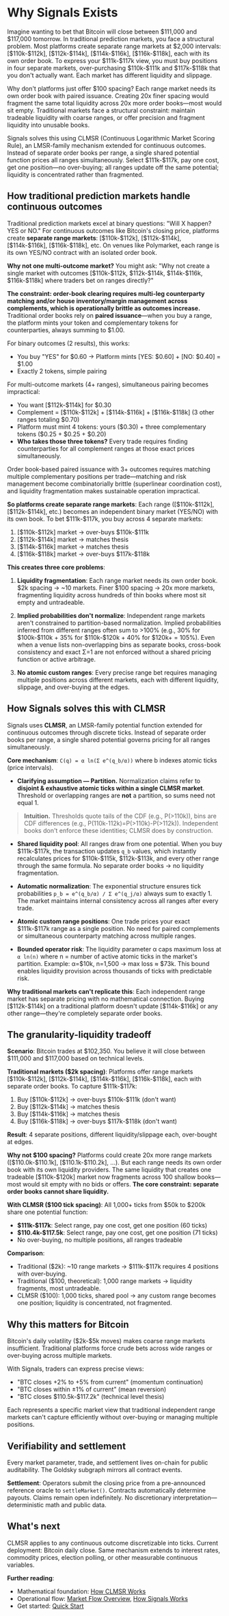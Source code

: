 # Why Signals Exists

Imagine wanting to bet that Bitcoin will close between \$111,000 and \$117,000 tomorrow. In traditional prediction markets, you face a structural problem. Most platforms create separate range markets at \$2,000 intervals: [\$110k-\$112k], [\$112k-\$114k], [\$114k-\$116k], [\$116k-\$118k], each with its own order book. To express your \$111k-\$117k view, you must buy positions in four separate markets, over-purchasing \$110k-\$111k and \$117k-\$118k that you don't actually want. Each market has different liquidity and slippage.

Why don't platforms just offer \$100 spacing? Each range market needs its own order book with paired issuance. Creating 20x finer spacing would fragment the same total liquidity across 20x more order books—most would sit empty. Traditional markets face a structural constraint: maintain tradeable liquidity with coarse ranges, or offer precision and fragment liquidity into unusable books.

Signals solves this using CLMSR (Continuous Logarithmic Market Scoring Rule), an LMSR-family mechanism extended for continuous outcomes. Instead of separate order books per range, a single shared potential function prices all ranges simultaneously. Select \$111k-\$117k, pay one cost, get one position—no over-buying; all ranges update off the same potential; liquidity is concentrated rather than fragmented.

## How traditional prediction markets handle continuous outcomes

Traditional prediction markets excel at binary questions: "Will X happen? YES or NO." For continuous outcomes like Bitcoin's closing price, platforms create **separate range markets**: [\$110k-\$112k], [\$112k-\$114k], [\$114k-\$116k], [\$116k-\$118k], etc. On venues like Polymarket, each range is its own YES/NO contract with an isolated order book.

**Why not one multi-outcome market?** You might ask: "Why not create a single market with outcomes [\$110k-\$112k, \$112k-\$114k, \$114k-\$116k, \$116k-\$118k] where traders bet on ranges directly?"

**The constraint: order-book clearing requires multi-leg counterparty matching and/or house inventory/margin management across complements, which is operationally brittle as outcomes increase.** Traditional order books rely on **paired issuance**—when you buy a range, the platform mints your token and complementary tokens for counterparties, always summing to \$1.00.

For binary outcomes (2 results), this works:

- You buy "YES" for \$0.60 → Platform mints [YES: \$0.60] + [NO: \$0.40] = \$1.00
- Exactly 2 tokens, simple pairing

For multi-outcome markets (4+ ranges), simultaneous pairing becomes impractical:

- You want [\$112k-\$114k] for \$0.30
- Complement = [\$110k-\$112k] + [\$114k-\$116k] + [\$116k-\$118k] (3 other ranges totaling \$0.70)
- Platform must mint 4 tokens: yours (\$0.30) + three complementary tokens (\$0.25 + \$0.25 + \$0.20)
- **Who takes those three tokens?** Every trade requires finding counterparties for all complement ranges at those exact prices simultaneously.

Order book-based paired issuance with 3+ outcomes requires matching multiple complementary positions per trade—matching and risk management become combinatorially brittle (superlinear coordination cost), and liquidity fragmentation makes sustainable operation impractical.

**So platforms create separate range markets**: Each range ([\$110k-\$112k], [\$112k-\$114k], etc.) becomes an independent binary market (YES/NO) with its own book. To bet \$111k-\$117k, you buy across 4 separate markets:

1. [\$110k-\$112k] market → over-buys \$110k-\$111k
2. [\$112k-\$114k] market → matches thesis
3. [\$114k-\$116k] market → matches thesis
4. [\$116k-\$118k] market → over-buys \$117k-\$118k

**This creates three core problems**:

1. **Liquidity fragmentation**: Each range market needs its own order book. \$2k spacing → ~10 markets. Finer \$100 spacing → 20x more markets, fragmenting liquidity across hundreds of thin books where most sit empty and untradeable.

2. **Implied probabilities don't normalize**: Independent range markets aren't constrained to partition-based normalization. Implied probabilities inferred from different ranges often sum to >100% (e.g., 30% for \$100k-\$110k + 35% for \$110k-\$120k + 40% for \$120k+ = 105%). Even when a venue lists non-overlapping bins as separate books, cross-book consistency and exact Σ=1 are not enforced without a shared pricing function or active arbitrage.

3. **No atomic custom ranges**: Every precise range bet requires managing multiple positions across different markets, each with different liquidity, slippage, and over-buying at the edges.

## How Signals solves this with CLMSR

Signals uses **CLMSR**, an LMSR-family potential function extended for continuous outcomes through discrete ticks. Instead of separate order books per range, a single shared potential governs pricing for all ranges simultaneously.

**Core mechanism**: `C(q) = α ln(Σ e^(q_b/α))` where b indexes atomic ticks (price intervals).

- **Clarifying assumption — Partition.** Normalization claims refer to **disjoint & exhaustive atomic ticks within a single CLMSR market**. Threshold or overlapping ranges are **not** a partition, so sums need not equal 1.

> **Intuition.** Thresholds quote tails of the CDF (e.g., P(>110k)), bins are CDF differences (e.g., P(110k-112k)=P(>110k)-P(>112k)). Independent books don't enforce these identities; CLMSR does by construction.

- **Shared liquidity pool**: All ranges draw from one potential. When you buy \$111k-\$117k, the transaction updates `q_b` values, which instantly recalculates prices for \$110k-\$115k, \$112k-\$113k, and every other range through the same formula. No separate order books → no liquidity fragmentation.

- **Automatic normalization**: The exponential structure ensures tick probabilities `p_b = e^(q_b/α) / Σ e^(q_j/α)` always sum to exactly 1. The market maintains internal consistency across all ranges after every trade.

- **Atomic custom range positions**: One trade prices your exact \$111k-\$117k range as a single position. No need for paired complements or simultaneous counterparty matching across multiple ranges.

- **Bounded operator risk**: The liquidity parameter α caps maximum loss at `α ln(n)` where n = number of active atomic ticks in the market's partition. Example: α=\$10k, n=1,500 → max loss ≈ \$73k. This bound enables liquidity provision across thousands of ticks with predictable risk.

**Why traditional markets can't replicate this**: Each independent range market has separate pricing with no mathematical connection. Buying [\$112k-\$114k] on a traditional platform doesn't update [\$114k-\$116k] or any other range—they're completely separate order books.

## The granularity-liquidity tradeoff

**Scenario**: Bitcoin trades at \$102,350. You believe it will close between \$111,000 and \$117,000 based on technical levels.

**Traditional markets (\$2k spacing)**: Platforms offer range markets [\$110k-\$112k], [\$112k-\$114k], [\$114k-\$116k], [\$116k-\$118k], each with separate order books. To capture \$111k-\$117k:

1. Buy [\$110k-\$112k] → over-buys \$110k-\$111k (don't want)
2. Buy [\$112k-\$114k] → matches thesis
3. Buy [\$114k-\$116k] → matches thesis
4. Buy [\$116k-\$118k] → over-buys \$117k-\$118k (don't want)

**Result**: 4 separate positions, different liquidity/slippage each, over-bought at edges.

**Why not \$100 spacing?** Platforms could create 20x more range markets ([\$110.0k-\$110.1k], [\$110.1k-\$110.2k], ...). But each range needs its own order book with its own liquidity providers. The same liquidity that creates one tradeable [\$110k-\$120k] market now fragments across 100 shallow books—most would sit empty with no bids or offers. **The core constraint: separate order books cannot share liquidity.**

**With CLMSR (\$100 tick spacing)**: All 1,000+ ticks from \$50k to \$200k share one potential function:

- **\$111k-\$117k**: Select range, pay one cost, get one position (60 ticks)
- **\$110.4k-\$117.5k**: Select range, pay one cost, get one position (71 ticks)
- No over-buying, no multiple positions, all ranges tradeable

**Comparison**:

- Traditional (\$2k): ~10 range markets → \$111k-\$117k requires 4 positions with over-buying.
- Traditional (\$100, theoretical): 1,000 range markets → liquidity fragments, most untradeable.
- CLMSR (\$100): 1,000 ticks, shared pool → any custom range becomes one position; liquidity is concentrated, not fragmented.

## Why this matters for Bitcoin

Bitcoin's daily volatility (\$2k-\$5k moves) makes coarse range markets insufficient. Traditional platforms force crude bets across wide ranges or over-buying across multiple markets.

With Signals, traders can express precise views:

- "BTC closes +2% to +5% from current" (momentum continuation)
- "BTC closes within ±1% of current" (mean reversion)
- "BTC closes \$110.5k-\$117.2k" (technical level thesis)

Each represents a specific market view that traditional independent range markets can't capture efficiently without over-buying or managing multiple positions.

## Verifiability and settlement

Every market parameter, trade, and settlement lives on-chain for public auditability. The Goldsky subgraph mirrors all contract events.

**Settlement**: Operators submit the closing price from a pre-announced reference oracle to `settleMarket()`. Contracts automatically determine payouts. Claims remain open indefinitely. No discretionary interpretation—deterministic math and public data.

## What's next

CLMSR applies to any continuous outcome discretizable into ticks. Current deployment: Bitcoin daily close. Same mechanism extends to interest rates, commodity prices, election polling, or other measurable continuous variables.

**Further reading**:

- Mathematical foundation: [How CLMSR Works](../mechanism/overview.md)
- Operational flow: [Market Flow Overview](./market-flow-overview.md), [How Signals Works](./how-it-works.md)
- Get started: [Quick Start](../quickstart/index.md)
